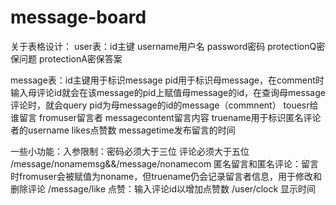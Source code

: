 # message-board
关于表格设计：
user表：id主键 username用户名 password密码 protectionQ密保问题 protectionA密保答案

message表：id主键用于标识message 
           pid用于标识母message，在comment时输入母评论id就会在该message的pid上赋值母message的id，在查询母message评论时，就会query pid为母message的id的message（commnent）
           touesr给谁留言 fromuser留言者 messagecontent留言内容 truename用于标识匿名评论者的username likes点赞数 messagetime发布留言的时间


一些小功能：入参限制：密码必须大于三位
                     评论必须大于五位
            /message/nonamemsg&&/message/nonamecom 匿名留言和匿名评论：留言时fromuser会被赋值为noname，但truename仍会记录留言者信息，用于修改和删除评论
            /message/like 点赞：输入评论id以增加点赞数
            /user/clock 显示时间
